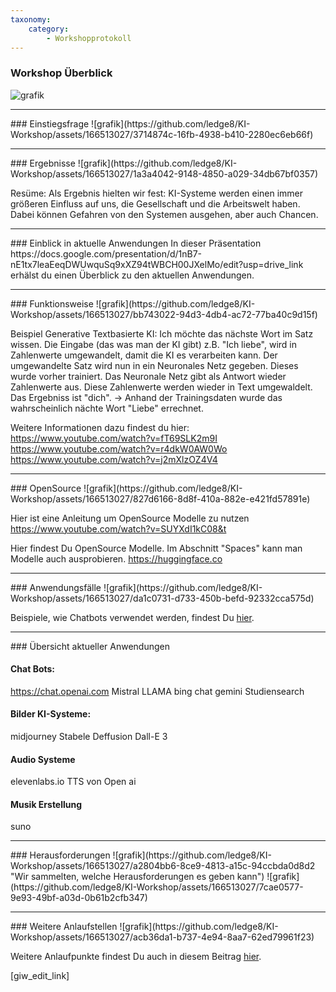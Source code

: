```yaml
---
taxonomy:
    category:
        - Workshopprotokoll     
---
```



### Workshop Überblick
![grafik](https://github.com/ledge8/KI-Workshop/assets/166513027/7b33b5f4-f497-4f57-8749-4d166fd544c0)


<hr>
### Einstiegsfrage
![grafik](https://github.com/ledge8/KI-Workshop/assets/166513027/3714874c-16fb-4938-b410-2280ec6eb66f)


<hr>
### Ergebnisse
![grafik](https://github.com/ledge8/KI-Workshop/assets/166513027/1a3a4042-9148-4850-a029-34db67bf0357)

Resüme: Als Ergebnis hielten wir fest: KI-Systeme werden einen immer größeren Einfluss auf uns, die Gesellschaft und die Arbeitswelt haben.
Dabei können Gefahren von den Systemen ausgehen, aber auch Chancen.

<hr>
### Einblick in aktuelle Anwendungen
In dieser Präsentation https://docs.google.com/presentation/d/1nB7-nE1tx7leaEeqDWUwquSq9xXZ94tWBCH00JXelMo/edit?usp=drive_link
erhälst du einen Überblick zu den aktuellen Anwendungen.


<hr>
### Funktionsweise
<!-- Dringend verbessern https://github.com/ledge8/KI-Workshop/issues/10#issue-2257093704 -->
![grafik](https://github.com/ledge8/KI-Workshop/assets/166513027/bb743022-94d3-4db4-ac72-77ba40c9d15f)



Beispiel Generative Textbasierte KI:
Ich möchte das nächste Wort im Satz wissen.
Die Eingabe (das was man der KI gibt) z.B. "Ich liebe", wird in Zahlenwerte umgewandelt, damit die KI es verarbeiten kann.
Der umgewandelte Satz wird nun in ein Neuronales Netz gegeben.
Dieses wurde vorher trainiert.
Das Neuronale Netz gibt als Antwort wieder Zahlenwerte aus.
Diese Zahlenwerte werden wieder in Text umgewaldelt.
Das Ergebniss ist "dich".
-> Anhand der Trainingsdaten wurde das wahrscheinlich nächte Wort "Liebe" errechnet.

Weitere Informationen dazu findest du hier:
https://www.youtube.com/watch?v=fT69SLK2m9I
https://www.youtube.com/watch?v=r4dkW0AW0Wo
https://www.youtube.com/watch?v=j2mXlzOZ4V4

<hr>
### OpenSource
![grafik](https://github.com/ledge8/KI-Workshop/assets/166513027/827d6166-8d8f-410a-882e-e421fd57891e)

Hier ist eine Anleitung um OpenSource Modelle zu nutzen
https://www.youtube.com/watch?v=SUYXdI1kC08&t

Hier findest Du OpenSource Modelle.
Im Abschnitt "Spaces" kann man Modelle auch ausprobieren.
https://huggingface.co





<hr>
### Anwendungsfälle
![grafik](https://github.com/ledge8/KI-Workshop/assets/166513027/da1c0731-d733-450b-befd-92332cca575d)

Beispiele, wie Chatbots verwendet werden, findest Du <a href="https://ki-workshop.org/anwendungsbeispiele-text-ki/">hier</a>.
<hr>
### Übersicht aktueller Anwendungen

#### Chat Bots:
https://chat.openai.com
Mistral
LLAMA
bing chat
gemini
Studiensearch

#### Bilder KI-Systeme:
midjourney
Stabele Deffusion
Dall-E 3

#### Audio Systeme
elevenlabs.io
TTS von Open ai

#### Musik Erstellung
suno

<hr>
### Herausforderungen
![grafik](https://github.com/ledge8/KI-Workshop/assets/166513027/a2804bb6-8ce9-4813-a15c-94ccbda0d8d2 "Wir sammelten, welche Herausforderungen es geben kann")
![grafik](https://github.com/ledge8/KI-Workshop/assets/166513027/7cae0577-9e93-49bf-a03d-0b61b2cfb347)


<hr>
### Weitere Anlaufstellen
![grafik](https://github.com/ledge8/KI-Workshop/assets/166513027/acb36da1-b737-4e94-8aa7-62ed79961f23)

Weitere Anlaufpunkte findest Du auch in diesem Beitrag <a href="https://ki-workshop.org/wo-kann-ich-mich-informieren/">hier</a>.


[giw_edit_link]




